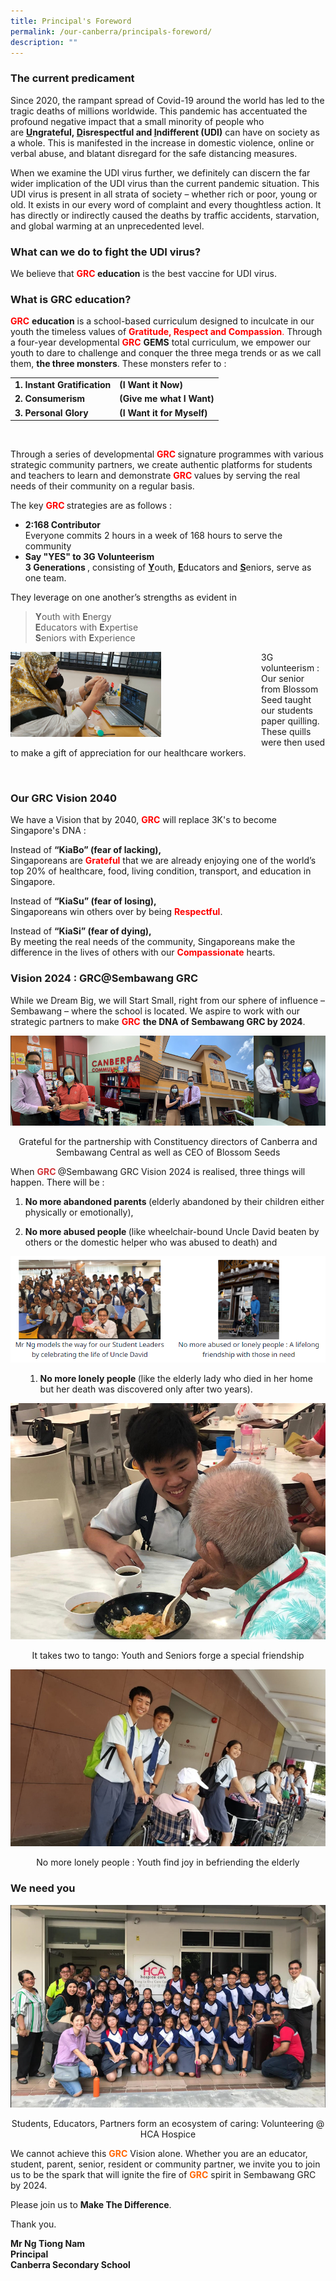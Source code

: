 ```yaml
---
title: Principal's Foreword
permalink: /our-canberra/principals-foreword/
description: ""
---
```

<div>
<h3><strong>The current predicament</strong></h3>
<div>
<p>Since 2020, the rampant spread of Covid-19 around the world has led to the tragic deaths of millions worldwide. This pandemic has accentuated the profound negative impact that a small minority of people who are&nbsp;<strong><u>U</u>ngrateful,&nbsp;<u>D</u>isrespectful and&nbsp;<u>I</u>ndifferent (UDI)</strong> can have on society as a whole. This is manifested in the increase in domestic violence, online or verbal abuse, and blatant disregard for the safe distancing measures.</p>
<p>When we examine the UDI virus further, we definitely can discern the far wider implication of the UDI virus than the current pandemic situation. This UDI virus is present in all strata of society &ndash; whether rich or poor, young or old. It exists in our every word of complaint and every thoughtless action. It has directly or indirectly caused the deaths by traffic accidents, starvation, and global warming at an unprecedented level.</p>
</div>
</div>
<h3><strong>What can we do to fight the UDI virus?</strong></h3>
<p>We believe that&nbsp;<strong><span style="color: #ff0000;">GRC</span>&nbsp;education</strong> is the best vaccine for UDI virus.</p>
<h3><strong>What is GRC education?</strong></h3>
<div>
<div>
<p><span style="color: #ff0000;"><strong>GRC</strong></span>&nbsp;<strong>education</strong>&nbsp;is a school-based curriculum designed to inculcate in our youth the timeless values of&nbsp;<span style="color: #ff0000;"><strong>Gratitude, Respect and Compassion</strong>.</span> Through a four-year developmental&nbsp;<span style="color: #ff0000;"><strong>GRC</strong>&nbsp;</span><strong>GEMS</strong>&nbsp;total curriculum, we empower our youth to dare to challenge and conquer the three mega trends or as we call them,&nbsp;<strong>the three monsters</strong>. These monsters refer to :</p>
<table>
<tbody>
<tr>
<td><strong>1. Instant Gratification</strong></td>
<td><strong>(I Want it Now)</strong></td>
</tr>
<tr>
<td><strong>2. Consumerism</strong></td>
<td><strong>(Give me what I Want)</strong></td>
</tr>
<tr>
<td><strong>3. Personal Glory</strong></td>
<td><strong>(I Want it for Myself)</strong></td>
</tr>
</tbody>
</table>
<br />
<p>Through a series of developmental&nbsp;<span style="color: #ff0000;"><strong>GRC&nbsp;</strong></span>signature programmes with various strategic community partners, we create authentic platforms for students and teachers to learn and demonstrate&nbsp;<span style="color: #ff0000;"><strong>GRC&nbsp;</strong></span>values by serving the real needs of their community on a regular basis.</p>
<p>The key&nbsp;<span style="color: #ff0000;"><strong>GRC&nbsp;</strong></span>strategies are as follows :</p>
<div>
<ul>
<li><strong>2:168 Contributor</strong>
<div>Everyone commits 2 hours in a week of 168 hours to serve the community</div>
</li>
<li>
<div><strong>Say "YES" to 3G Volunteerism</strong></div>
<div><strong>3 Generations&nbsp;</strong>, consisting of&nbsp;<strong><u>Y</u></strong>outh,&nbsp;<strong><u>E</u></strong>ducators and&nbsp;<strong><u>S</u></strong>eniors, serve as one team.</div>
</li>
</ul>
</div>
<p>They leverage on one another&rsquo;s strengths as evident in&nbsp;</p>
<blockquote>
<p><strong>Y</strong>outh with&nbsp;<strong>E</strong>nergy<br /><strong>E</strong>ducators with&nbsp;<strong>E</strong>xpertise<br /><strong>S</strong>eniors with&nbsp;<strong>E</strong>xperience</p>
</blockquote>
<div>
<div style="float: left">
<img src="/images/PF1.png" style="width:60%" />
</div>
<div>
<p>3G volunteerism : Our senior from Blossom Seed taught our students paper quilling. These quills were then used to make a gift of appreciation for our healthcare workers.</p>
</div>
<br/><h3><strong>Our GRC Vision 2040</strong></h3>
<div>
<p>We have a Vision that by 2040,&nbsp;<span style="color: #ff0000;"><strong>GRC</strong>&nbsp;</span>will replace 3K's to become Singapore's DNA :</p>
<p>Instead of&nbsp;<strong>&ldquo;KiaBo&rdquo; (fear of lacking),<br /></strong>Singaporeans are&nbsp;<span style="color: #ff0000;"><strong>Grateful</strong>&nbsp;</span>that we are already enjoying one of the world&rsquo;s top 20% of healthcare, food, living condition, transport, and education in Singapore.</p>
<p>Instead of&nbsp;<strong>&ldquo;KiaSu&rdquo; (fear of losing),<br /></strong>Singaporeans win others over by being&nbsp;<span style="color: #ff0000;"><strong>Respectful</strong></span>.</p>
<p>Instead of&nbsp;<strong>&ldquo;KiaSi&rdquo; (fear of dying),<br /></strong>By meeting the real needs of the community, Singaporeans make the difference in the lives of others with our&nbsp;<span style="color: #ff0000;"><strong>Compassionate</strong>&nbsp;</span>hearts.</p>
<div>
<h3><strong>Vision 2024 : GRC@Sembawang GRC</strong></h3>
<div>
<p>While we Dream Big, we will Start Small, right from our sphere of influence &ndash; Sembawang &ndash; where the school is located. We aspire to work with our strategic partners to make&nbsp;<span style="color: #ff0000;"><strong>GRC</strong>&nbsp;</span><strong>the DNA of Sembawang GRC by 2024</strong>.</p>
</div>
</div>
<img src="/images/PF2.png">	
<p style="text-align: center;">Grateful for the partnership with Constituency directors of Canberra and Sembawang Central as well as CEO of Blossom Seeds</p>
	<p>When&nbsp;<strong><span style="color: #d13438;">GRC&nbsp;</span></strong>@Sembawang GRC Vision 2024 is realised, three things will happen. There will be :</p>
<div>
<ol>
<li>
<p><strong>No more abandoned parents&nbsp;</strong>(elderly abandoned by their children either physically or emotionally),</p>
</li>
<li>
<p><strong>No more abused people&nbsp;</strong>(like wheelchair-bound Uncle David beaten by others or the domestic helper who was abused to death) and</p>
</li>
</ol>
</div>
<img src="/images/pfpf.png">
<ol>
<ol>
<li><strong>No more lonely people&nbsp;</strong>(like the elderly lady who died in her home but her death was discovered only after two years).</li>
</ol>
</ol>
<img src="/images/PF5.png">
<p style="text-align: center;">It takes two to tango: Youth and Seniors forge a special friendship</p>
<img src="/images/PF6.png">
<p style="text-align: center;">No more lonely people : Youth find joy in befriending the elderly</p>
<h3><strong>We need you</strong></h3>
<img src="/images/PF7.png">
<p style="text-align: center;">Students, Educators, Partners form an ecosystem of caring: Volunteering @ HCA Hospice</p>
<div>
<div>
<p>We cannot achieve this&nbsp;<span style="color: #ff6600;"><strong>GRC</strong>&nbsp;</span>Vision alone. Whether you are an educator, student, parent, senior, resident or community partner, we invite you to join us to be the spark that will ignite the fire of&nbsp;<span style="color: #ff6600;"><strong>GRC</strong>&nbsp;</span>spirit in Sembawang GRC by 2024.</p>
<p>Please join us to&nbsp;<strong>Make The Difference</strong>.</p>
<p>Thank you.</p>
<p><strong>Mr Ng Tiong Nam<br /></strong><strong>Principal<br /></strong><strong>Canberra Secondary School</strong></p>
</div>
</div>